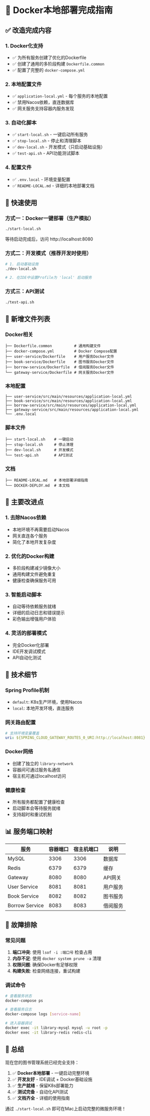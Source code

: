# 🐳 Docker本地部署完成指南

## ✅ 改造完成内容

### 1. Docker化支持
- ✅ 为所有服务创建了优化的Dockerfile
- ✅ 创建了通用的多阶段构建 `Dockerfile.common`
- ✅ 配置了完整的 `docker-compose.yml`

### 2. 本地配置文件
- ✅ `application-local.yml` - 每个服务的本地配置
- ✅ 禁用Nacos依赖，直连数据库
- ✅ 网关服务支持容器内服务发现

### 3. 自动化脚本
- ✅ `start-local.sh` - 一键启动所有服务
- ✅ `stop-local.sh` - 停止和清理脚本  
- ✅ `dev-local.sh` - 开发模式（只启动基础设施）
- ✅ `test-api.sh` - API功能测试脚本

### 4. 配置文件
- ✅ `.env.local` - 环境变量配置
- ✅ `README-LOCAL.md` - 详细的本地部署文档

## 🚀 快速使用

### 方式一：Docker一键部署（生产模拟）
```bash
./start-local.sh
```
等待启动完成后，访问 http://localhost:8080

### 方式二：开发模式（推荐开发时使用）
```bash
# 1. 启动基础设施
./dev-local.sh

# 2. 在IDE中设置Profile为 'local' 启动服务
```

### 方式三：API测试
```bash
./test-api.sh
```

## 📁 新增文件列表

### Docker相关
```
├── Dockerfile.common          # 通用构建文件
├── docker-compose.yml         # Docker Compose配置
├── user-service/Dockerfile    # 用户服务Docker文件
├── book-service/Dockerfile    # 图书服务Docker文件
├── borrow-service/Dockerfile  # 借阅服务Docker文件
└── gateway-service/Dockerfile # 网关服务Docker文件
```

### 本地配置
```
├── user-service/src/main/resources/application-local.yml
├── book-service/src/main/resources/application-local.yml
├── borrow-service/src/main/resources/application-local.yml
├── gateway-service/src/main/resources/application-local.yml
└── .env.local
```

### 脚本文件
```
├── start-local.sh    # 一键启动
├── stop-local.sh     # 停止清理
├── dev-local.sh      # 开发模式
└── test-api.sh       # API测试
```

### 文档
```
├── README-LOCAL.md   # 本地部署详细指南
└── DOCKER-DEPLOY.md  # 本文档
```

## 🎯 主要改进点

### 1. 去除Nacos依赖
- 本地环境不再需要启动Nacos
- 网关直连各个服务
- 简化了本地开发复杂度

### 2. 优化的Docker构建
- 多阶段构建减少镜像大小
- 通用构建文件避免重复
- 健康检查确保服务可用

### 3. 智能启动脚本
- 自动等待依赖服务就绪
- 详细的启动日志和错误提示
- 彩色输出增强用户体验

### 4. 灵活的部署模式
- 完全Docker化部署
- IDE开发调试模式
- API自动化测试

## 🔧 技术细节

### Spring Profile机制
- `default`: K8s生产环境，使用Nacos
- `local`: 本地开发环境，直连服务

### 网关路由配置
```yaml
# 支持环境变量覆盖
uri: ${SPRING_CLOUD_GATEWAY_ROUTES_0_URI:http://localhost:8081}
```

### Docker网络
- 创建了独立的 `library-network`
- 容器间可通过服务名通信
- 宿主机可通过localhost访问

### 健康检查
- 所有服务都配置了健康检查
- 启动脚本会等待服务就绪
- 支持超时和重试机制

## 📊 服务端口映射

| 服务 | 容器端口 | 宿主机端口 | 说明 |
|------|----------|------------|------|
| MySQL | 3306 | 3306 | 数据库 |
| Redis | 6379 | 6379 | 缓存 |
| Gateway | 8080 | 8080 | API网关 |
| User Service | 8081 | 8081 | 用户服务 |
| Book Service | 8082 | 8082 | 图书服务 |
| Borrow Service | 8083 | 8083 | 借阅服务 |

## 🐛 故障排除

### 常见问题
1. **端口冲突**: 使用 `lsof -i :端口号` 检查占用
2. **内存不足**: 使用 `docker system prune -a` 清理
3. **权限问题**: 确保Docker有足够权限
4. **构建失败**: 检查网络连接，重试构建

### 调试命令
```bash
# 查看服务状态
docker-compose ps

# 查看服务日志
docker-compose logs [service-name]

# 进入容器调试
docker exec -it library-mysql mysql -u root -p
docker exec -it library-redis redis-cli
```

## 🎉 总结

现在您的图书管理系统已经完全支持：

1. ✅ **Docker本地部署** - 一键启动完整环境
2. ✅ **开发友好** - IDE调试 + Docker基础设施
3. ✅ **生产就绪** - 保留K8s部署能力
4. ✅ **测试完备** - 自动化API测试
5. ✅ **文档齐全** - 详细的使用指南

通过 `./start-local.sh` 即可在Mac上启动完整的微服务环境！